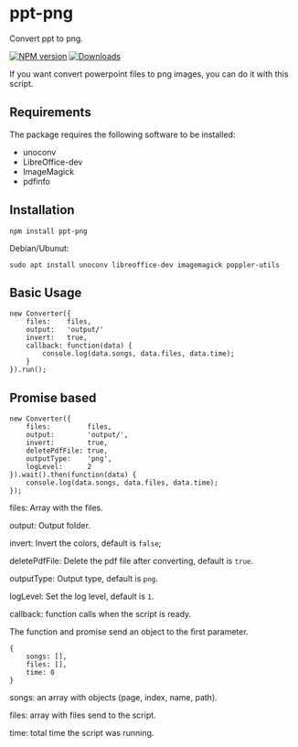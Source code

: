 # ppt-png
Convert ppt to png.

[![NPM version][npm-image]][npm-url] [![Downloads][downloads-image]][npm-url]

If you want convert powerpoint files to png images, you can do it with this script.

## Requirements

The package requires the following software to be installed:

* unoconv
* LibreOffice-dev
* ImageMagick
* pdfinfo

## Installation

    npm install ppt-png

Debian/Ubunut:

    sudo apt install unoconv libreoffice-dev imagemagick poppler-utils


## Basic Usage

```
new Converter({
    files:    files,
    output:   'output/'
    invert:   true,
    callback: function(data) {
        console.log(data.songs, data.files, data.time);
    }
}).run();
```

## Promise based

```
new Converter({
    files:         files,
    output:        'output/',
    invert:        true,
    deletePdfFile: true,
    outputType:    'png',
    logLevel:      2
}).wait().then(function(data) {
    console.log(data.songs, data.files, data.time);
});
```


files: Array with the files.

output: Output folder.

invert: Invert the colors, default is `false`;

deletePdfFile: Delete the pdf file after converting, default is `true`.

outputType: Output type, default is `png`.

logLevel: Set the log level, default is `1`.

callback: function calls when the script is ready.

The function and promise send an object to the first parameter.

```
{
    songs: [],
    files: [],
    time: 0
}
```

songs: an array with objects (page, index, name, path).

files: array with files send to the script.

time: total time the script was running.


[downloads-image]: https://img.shields.io/npm/dm/ppt-png.svg
[npm-url]: https://www.npmjs.com/package/ppt-png
[npm-image]: https://img.shields.io/npm/v/ppt-png.svg
